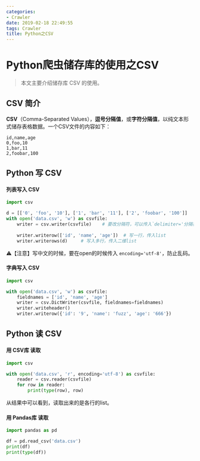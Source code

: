 ```yaml
---
categories:
- Crawler
date: 2019-02-18 22:49:55
tags: Crawler
title: Python之CSV
---
```


# Python爬虫储存库的使用之CSV

> 本文主要介绍储存库 CSV 的使用。



## CSV 简介

**CSV**（Comma-Separated Values），**逗号分隔值**，或**字符分隔值**，以纯文本形式储存表格数据。一个CSV文件的内容如下：

```csv
id,name,age
0,foo,10
1,bar,11
2,foobar,100
```

## Python 写 CSV

#### 列表写入 CSV

```python
import csv

d = [['0', 'foo', '10'], ['1', 'bar', '11'], ['2', 'foobar', '100']]
with open('data.csv', 'w') as csvfile:
    writer = csv.writer(csvfile)    # 要改分隔符，可以传入`delimiter='分隔符'`
    
    writer.writerow(['id', 'name', 'age'])  # 写一行，传入list
    writer.writerows(d)     # 写入多行，传入二维list
```

⚠️【注意】写中文的时候，要在open的时候传入 `encoding='utf-8'`，防止乱码。

#### 字典写入 CSV

```python
import csv

with open('data.csv', 'w') as csvfile:
    fieldnames = ['id', 'name', 'age']
    writer = csv.DictWriter(csvfile, fieldnames=fieldnames)
    writer.writeheader()
    writer.writerow({'id': '9', 'name': 'fuzz', 'age': '666'})
```

## Python 读 CSV

#### 用 CSV库 读取

```python
import csv

with open('data.csv', 'r', encoding='utf-8') as csvfile:
    reader = csv.reader(csvfile)
    for row in reader:
        print(type(row), row)
```

从结果中可以看到，读取出来的是各行的list。

#### 用 Pandas库 读取

```python
import pandas as pd

df = pd.read_csv('data.csv')
print(df)
print(type(df))
```